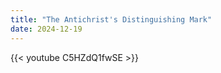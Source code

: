 ```yaml
---
title: "The Antichrist's Distinguishing Mark"
date: 2024-12-19
---
```


{{< youtube C5HZdQ1fwSE >}}

